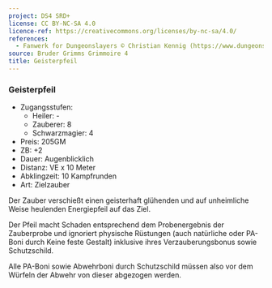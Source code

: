 ```yaml
---
project: DS4 SRD+
license: CC BY-NC-SA 4.0
licence-ref: https://creativecommons.org/licenses/by-nc-sa/4.0/
references: 
  - Fanwerk for Dungeonslayers © Christian Kennig (https://www.dungeonslayers.net/)
source: Bruder Grimms Grimmoire 4
title: Geisterpfeil
---
```


### Geisterpfeil

- Zugangsstufen:
  - Heiler: -
  - Zauberer: 8
  - Schwarzmagier: 4
- Preis: 205GM
- ZB: +2
- Dauer: Augenblicklich
- Distanz: VE x 10 Meter
- Abklingzeit: 10 Kampfrunden
- Art: Zielzauber

Der Zauber verschießt einen geisterhaft glühenden und auf unheimliche Weise heulenden Energiepfeil auf das Ziel.

Der Pfeil macht Schaden entsprechend dem Probenergebnis der Zauberprobe und ignoriert physische Rüstungen (auch natürliche oder PA-Boni durch Keine feste Gestalt) inklusive ihres Verzauberungsbonus sowie Schutzschild.

Alle PA-Boni sowie Abwehrboni durch Schutzschild müssen also vor dem Würfeln der Abwehr von dieser abgezogen werden.


